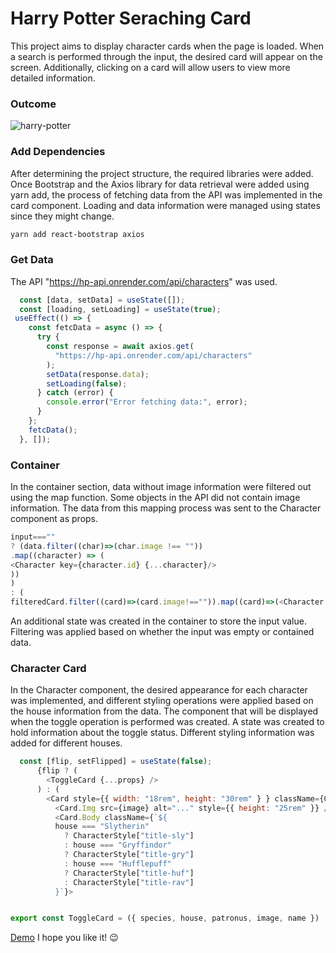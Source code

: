 # Harry Potter Seraching Card

This project aims to display character cards when the page is loaded. When a search is performed through the input, the desired card will appear on the screen. Additionally, clicking on a card will allow users to view more detailed information.
### Outcome
![harry-potter](https://github.com/vildancetin/harry-potter-card/assets/75564722/5abd4443-b2fd-4e31-b44e-5719671eb557)

### Add Dependencies
After determining the project structure, the required libraries were added. Once Bootstrap and the Axios library for data retrieval were added using yarn add, the process of fetching data from the API was implemented in the card component. Loading and data information were managed using states since they might change.
```bash
yarn add react-bootstrap axios
```
### Get Data

The API "https://hp-api.onrender.com/api/characters" was used.
```javascript
  const [data, setData] = useState([]);
  const [loading, setLoading] = useState(true);
 useEffect(() => {
    const fetcData = async () => {
      try {
        const response = await axios.get(
          "https://hp-api.onrender.com/api/characters"
        );
        setData(response.data);
        setLoading(false);
      } catch (error) {
        console.error("Error fetching data:", error);
      }
    };
    fetcData();
  }, []);

```
### Container
In the container section, data without image information were filtered out using the map function. Some objects in the API did not contain image information. The data from this mapping process was sent to the Character component as props.
```javascript
input===""
? (data.filter((char)=>(char.image !== ""))
.map((character) => (
<Character key={character.id} {...character}/>
))
)
: (
filteredCard.filter((card)=>(card.image!=="")).map((card)=>(<Character key={card.id} {...card}/>)))
```
An additional state was created in the container to store the input value. Filtering was applied based on whether the input was empty or contained data.
### Character Card
In the Character component, the desired appearance for each character was implemented, and different styling operations were applied based on the house information from the data. The component that will be displayed when the toggle operation is performed was created. A state was created to hold information about the toggle status. Different styling information was added for different houses.
```javascript
  const [flip, setFlipped] = useState(false);
      {flip ? (
        <ToggleCard {...props} />
      ) : (
        <Card style={{ width: "18rem", height: "30rem" } } className={CharacterStyle.card}>
          <Card.Img src={image} alt="..." style={{ height: "25rem" }} />
          <Card.Body className={`${
          house === "Slytherin"
            ? CharacterStyle["title-sly"]
            : house === "Gryffindor"
            ? CharacterStyle["title-gry"]
            : house === "Hufflepuff"
            ? CharacterStyle["title-huf"]
            : CharacterStyle["title-rav"]
          }`}>


export const ToggleCard = ({ species, house, patronus, image, name })
```
[Demo](https://harry-potter-card.netlify.app/)
I hope you like it! 😉
